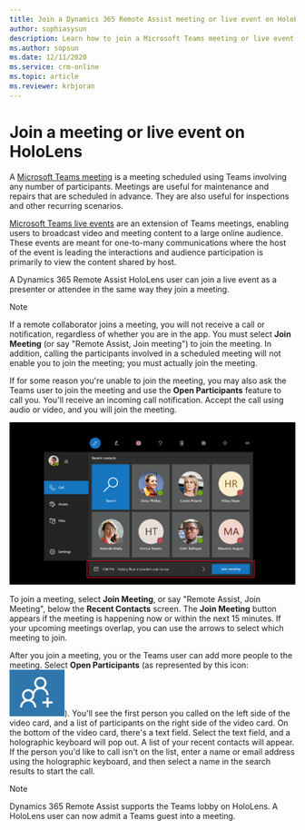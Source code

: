 ```yaml
---
title: Join a Dynamics 365 Remote Assist meeting or live event on HoloLens
author: sophiasysun
description: Learn how to join a Microsoft Teams meeting or live event in Dynamics 365 Remote Assist on HoloLens
ms.author: sopsun
ms.date: 12/11/2020
ms.service: crm-online
ms.topic: article
ms.reviewer: krbjoran
---
```

# Join a meeting or live event on HoloLens

A [Microsoft Teams meeting](https://docs.microsoft.com/microsoftteams/quick-start-meetings-live-events) is a meeting scheduled using Teams involving any number of participants. Meetings are useful for maintenance and repairs that are scheduled in advance. They are also useful for inspections and other recurring scenarios.

[Microsoft Teams live events](https://docs.microsoft.com/microsoftteams/teams-live-events/what-are-teams-live-events) are an extension of Teams meetings, enabling users to broadcast video and meeting content to a large online audience. These events are meant for one-to-many communications where the host of the event is leading the interactions and audience participation is primarily to view the content shared by host.

A Dynamics 365 Remote Assist HoloLens user can join a live event as a presenter or attendee in the same way they join a meeting.

> [!Note]
> If a remote collaborator joins a meeting, you will not receive a call or notification, regardless of whether you are in the app. You must select **Join Meeting** (or say "Remote Assist, Join meeting") to join the meeting. In addition, calling the participants involved in a scheduled meeting will not enable you to join the meeting; you must actually join the meeting.

If for some reason you're unable to join the meeting, you may also ask the Teams user to join the meeting and use the **Open Participants** feature to call you. You'll receive an incoming call notification. Accept the call using audio or video, and you will join the meeting.

![Screenshot of the HoloLens field of view, showing the join meeting option at the bottom.](media/02.03-contacts-meeting-notification.png "JoinMeeting")

To join a meeting, select **Join Meeting**, or say "Remote Assist, Join Meeting", below the **Recent Contacts** screen. The **Join Meeting** button appears if the meeting is happening now or within the next 15 minutes. If your upcoming meetings overlap, you can use the arrows to select which meeting to join.  

After you join a meeting, you or the Teams user can add more people to the meeting. Select **Open Participants** (as represented by this icon: ![Graphic showing the open participants icon.](media/RAHL_Participants.png)). You'll see the first person you called on the left side of the video card, and a list of participants on the right side of the video card. On the bottom of the video card, there's a text field. Select the text field, and a holographic keyboard will pop out. A list of your recent contacts will appear. If the person you'd like to call isn't on the list, enter a name or email address using the holographic keyboard, and then select a name in the search results to start the call.

> [!NOTE]
> Dynamics 365 Remote Assist supports the Teams lobby on HoloLens. A HoloLens user can now admit a Teams guest into a meeting. 
